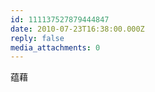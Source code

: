 ```yaml
---
id: 111137527879444847
date: 2010-07-23T16:38:00.000Z
reply: false
media_attachments: 0
---
```


蕴藉 ​​​​

